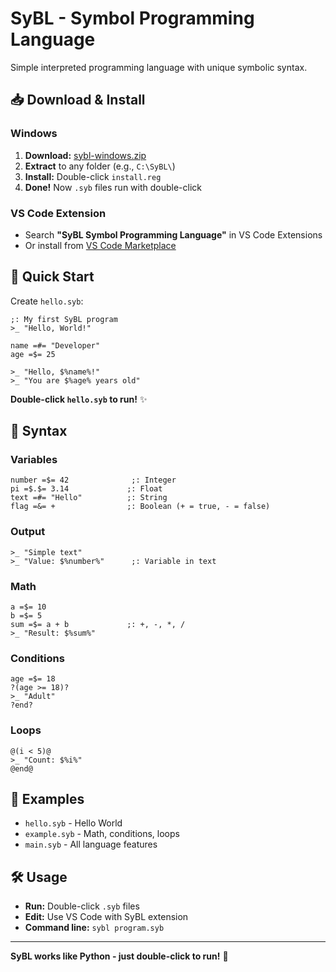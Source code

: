 # SyBL - Symbol Programming Language

Simple interpreted programming language with unique symbolic syntax.

## 📥 Download & Install

### Windows
1. **Download:** [sybl-windows.zip](https://github.com/your-username/sybl-language/releases/latest)
2. **Extract** to any folder (e.g., `C:\SyBL\`)
3. **Install:** Double-click `install.reg` 
4. **Done!** Now `.syb` files run with double-click

### VS Code Extension
- Search **"SyBL Symbol Programming Language"** in VS Code Extensions
- Or install from [VS Code Marketplace](https://marketplace.visualstudio.com/items?itemName=GenkaMistikToCoder.sybl-language)

## 🚀 Quick Start

Create `hello.syb`:
```sybl
;: My first SyBL program
>_ "Hello, World!"

name =#= "Developer"
age =$= 25

>_ "Hello, $%name%!"
>_ "You are $%age% years old"
```

**Double-click `hello.syb` to run!** ✨

## 📖 Syntax

### Variables
```sybl
number =$= 42              ;: Integer
pi =$.$= 3.14             ;: Float
text =#= "Hello"          ;: String
flag =&= +                ;: Boolean (+ = true, - = false)
```

### Output
```sybl
>_ "Simple text"
>_ "Value: $%number%"      ;: Variable in text
```

### Math
```sybl
a =$= 10
b =$= 5
sum =$= a + b             ;: +, -, *, /
>_ "Result: $%sum%"
```

### Conditions
```sybl
age =$= 18
?(age >= 18)?
>_ "Adult"
?end?
```

### Loops
```sybl
@(i < 5)@
>_ "Count: $%i%"
@end@
```

## 📁 Examples

- `hello.syb` - Hello World
- `example.syb` - Math, conditions, loops
- `main.syb` - All language features

## 🛠️ Usage

- **Run:** Double-click `.syb` files
- **Edit:** Use VS Code with SyBL extension
- **Command line:** `sybl program.syb`

---

**SyBL works like Python - just double-click to run!** 🎉
